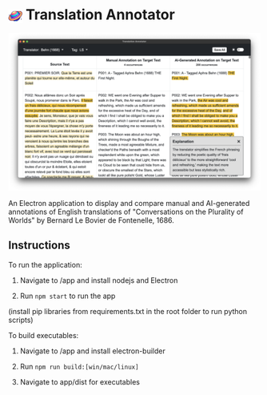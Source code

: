 # <img src="app/build/icon.png" width="28" height="28" style="vertical-align: middle"> Translation Annotator

![App Screenshot](screenshots/LS-light.png)

An Electron application to display and compare manual and AI-generated annotations of English translations of "Conversations on the Plurality of Worlds" by Bernard Le Bovier de Fontenelle, 1686. 

## Instructions

To run the application:

1. Navigate to /app and install nodejs and Electron

2. Run  ```npm start``` to run the app

(install pip libraries from requirements.txt in the root folder to run python scripts)

To build executables:

1. Navigate to /app and install electron-builder

2. Run ```npm run build:[win/mac/linux]```

3. Navigate to app/dist for executables